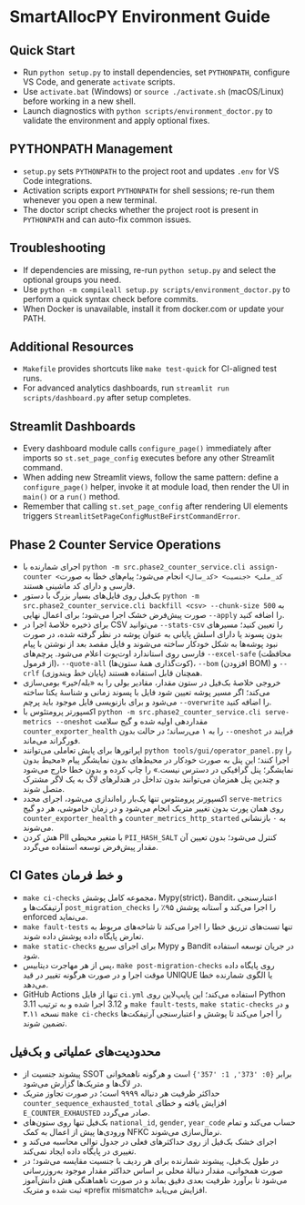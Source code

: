 # SmartAllocPY Environment Guide

## Quick Start
- Run `python setup.py` to install dependencies, set `PYTHONPATH`, configure VS Code, and generate `activate` scripts.
- Use `activate.bat` (Windows) or `source ./activate.sh` (macOS/Linux) before working in a new shell.
- Launch diagnostics with `python scripts/environment_doctor.py` to validate the environment and apply optional fixes.

## PYTHONPATH Management
- `setup.py` sets `PYTHONPATH` to the project root and updates `.env` for VS Code integrations.
- Activation scripts export `PYTHONPATH` for shell sessions; re-run them whenever you open a new terminal.
- The doctor script checks whether the project root is present in `PYTHONPATH` and can auto-fix common issues.

## Troubleshooting
- If dependencies are missing, re-run `python setup.py` and select the optional groups you need.
- Use `python -m compileall setup.py scripts/environment_doctor.py` to perform a quick syntax check before commits.
- When Docker is unavailable, install it from docker.com or update your PATH.

## Additional Resources
- `Makefile` provides shortcuts like `make test-quick` for CI-aligned test runs.
- For advanced analytics dashboards, run `streamlit run scripts/dashboard.py` after setup completes.

## Streamlit Dashboards
- Every dashboard module calls `configure_page()` immediately after imports so `st.set_page_config` executes before any other Streamlit command.
- When adding new Streamlit views, follow the same pattern: define a `configure_page()` helper, invoke it at module load, then render the UI in `main()` or a `run()` method.
- Remember that calling `st.set_page_config` after rendering UI elements triggers `StreamlitSetPageConfigMustBeFirstCommandError`.
## Phase 2 Counter Service Operations
- اجرای شمارنده با `python -m src.phase2_counter_service.cli assign-counter <کد_ملی> <جنسیت> <کد_سال>` انجام می‌شود؛ پیام‌های خطا به صورت فارسی و دارای کد ماشینی هستند.
- بک‌فیل روی فایل‌های بسیار بزرگ با دستور `python -m src.phase2_counter_service.cli backfill <csv> --chunk-size 500` به صورت پیش‌فرض خشک اجرا می‌شود؛ برای اعمال نهایی `--apply` را اضافه کنید.
- برای ذخیره خلاصهٔ اجرا در CSV می‌توانید `--stats-csv` را تعیین کنید؛ مسیرهای بدون پسوند یا دارای اسلش پایانی به عنوان پوشه در نظر گرفته شده، در صورت نبود پوشه‌ها به شکل خودکار ساخته می‌شوند و فایل مقصد بعد از نوشتن با پیام فارسی روی استاندارد اوت‌پوت اعلام می‌شود. پرچم‌های `--excel-safe` (محافظت از فرمول)، `--quote-all` (کوت‌گذاری همهٔ ستون‌ها)، `--bom` (افزودن BOM) و `--crlf` (پایان خط ویندوزی) همچنان قابل استفاده هستند.
- خروجی خلاصهٔ بک‌فیل در ستون مقدار، مقادیر بولی را به «بله/خیر» بومی‌سازی می‌کند؛ اگر مسیر پوشه تعیین شود فایل با پسوند زمانی و شناسهٔ یکتا ساخته می‌شود و برای بازنویسی فایل موجود باید پرچم `--overwrite` را اضافه کنید.
- اکسپورتر پرومتئوس با `python -m src.phase2_counter_service.cli serve-metrics --oneshot` مقداردهی اولیه شده و گیج سلامت `counter_exporter_health` را به ۱ می‌رساند؛ در حالت بدون `--oneshot` فرایند در فورگراند می‌ماند.
- اپراتورها برای پایش تعاملی می‌توانند `python tools/gui/operator_panel.py` را اجرا کنند؛ این پنل به صورت خودکار در محیط‌های بدون نمایشگر پیام «محیط بدون نمایشگر؛ پنل گرافیکی در دسترس نیست.» را چاپ کرده و بدون خطا خارج می‌شود و چندین پنل همزمان می‌توانند بدون تداخل در هندلرهای لاگ به یک لاگر مشترک متصل شوند.
- اکسپورتر پرومتئوس تنها یک‌بار راه‌اندازی می‌شود، اجرای مجدد `serve-metrics` روی همان پورت بدون تغییر متریک انجام می‌شود و در زمان خاموشی، هر دو گیج `counter_exporter_health` و `counter_metrics_http_started` به ۰ بازنشانی می‌شوند.
- هش کردن PII با متغیر محیطی `PII_HASH_SALT` کنترل می‌شود؛ بدون تعیین آن مقدار پیش‌فرض توسعه استفاده می‌گردد.

## CI Gates و خط فرمان
- `make ci-checks` مجموعه کامل پوشش، Mypy(strict)، Bandit، اعتبارسنجی آرتیفکت‌ها و `post_migration_checks` را اجرا می‌کند و آستانه پوشش ۹۵٪ را enforced می‌نماید.
- `make fault-tests` تنها تست‌های تزریق خطا را اجرا می‌کند تا شاخه‌های مربوط به تعارض پایگاه داده پوشش داده شوند.
- `make static-checks` برای اجرای سریع Mypy و Bandit در جریان توسعه استفاده شود.
- پس از هر مهاجرت دیتابیس، `make post-migration-checks` روی پایگاه داده موقت اجرا و در صورت هرگونه تغییر در قید UNIQUE یا الگوی شمارنده خطا می‌دهد.
- GitHub Actions تنها از فایل `ci.yml` استفاده می‌کند؛ این پایپ‌لاین روی Python 3.11 و 3.12 اجرا شده و به ترتیب `make fault-tests`, `make static-checks` و در نسخه ۳.۱۱ `make ci-checks` را اجرا می‌کند تا پوشش و اعتبارسنجی آرتیفکت‌ها تضمین شوند.

## محدودیت‌های عملیاتی و بک‌فیل
- پیشوند جنسیت از SSOT برابر `{0: '373', 1: '357'}` است و هرگونه ناهمخوانی در لاگ‌ها و متریک‌ها گزارش می‌شود.
- حداکثر ظرفیت هر دنباله ۹۹۹۹ است؛ در صورت تجاوز متریک `counter_sequence_exhausted_total` افزایش یافته و خطای `E_COUNTER_EXHAUSTED` صادر می‌گردد.
- بک‌فیل تنها روی ستون‌های `national_id`, `gender`, `year_code` حساب می‌کند و تمام ورودی‌ها پیش از اعمال به کمک NFKC نرمال‌سازی می‌شوند.
- اجرای خشک بک‌فیل از روی حداکثر‌های فعلی در جدول توالی محاسبه می‌کند و تغییری در پایگاه داده ایجاد نمی‌کند.
- در طول بک‌فیل، پیشوند شمارنده برای هر ردیف با جنسیت مقایسه می‌شود؛ در صورت همخوانی، مقدار دنبالهٔ محلی بر اساس حداکثر مقدار موجود به‌روزرسانی می‌شود تا برآورد ظرفیت بعدی دقیق بماند و در صورت ناهماهنگی هش دانش‌آموز ثبت شده و متریک «prefix mismatch» افزایش می‌یابد.
